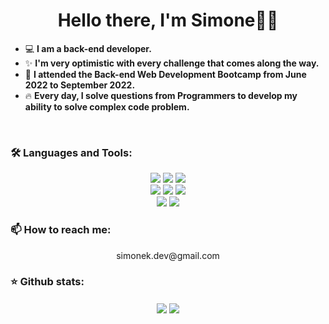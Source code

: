 <!--
**Eachkwon/eachkwon** is a ✨ _special_ ✨ repository because its `README.md` (this file) appears on your GitHub profile.

Here are some ideas to get you started:

- 🔭 I’m currently working on ...
- 🌱 I’m currently learning ...
- 👯 I’m looking to collaborate on ...
- 🤔 I’m looking for help with ...
- 💬 Ask me about ...
- 📫 How to reach me: ...
- 😄 Pronouns: ...
- ⚡ Fun fact: ...
-->

<h1 align="center">Hello there, I'm Simone👋🏻</h2>

- 💻 <strong>I am a back-end developer.</strong>
- ✨ <strong>I'm very optimistic with every challenge that comes along the way.</strong>
- 📖 <strong>I attended the Back-end Web Development Bootcamp from June 2022 to September 2022.</strong>
- 🔥 <strong>Every day, I solve questions from Programmers to develop my ability to solve complex code problem.</strong>



<br />
<h3 align="left">🛠️ Languages and Tools:</h4>
<div align="center">
<img src="https://img.shields.io/badge/java-007396?style=for-the-badge&logo=java&logoColor=white">
<img src="https://img.shields.io/badge/C-A8B9CC?style=for-the-badge&logo=C&logoColor=white">
<img src="https://img.shields.io/badge/Python-3776AB?style=for-the-badge&logo=Python&logoColor=white">
<br />
<img src="https://img.shields.io/badge/HTML-E34F26?style=for-the-badge&logo=HTML5&logoColor=white">
<img src="https://img.shields.io/badge/CSS-1572B6?style=for-the-badge&logo=CSS3&logoColor=white">
<img src="https://img.shields.io/badge/JavaScript-F7DF1E?style=for-the-badge&logo=JavaScript&logoColor=white">
<br />
<img src="https://img.shields.io/badge/Spring-6DB33F?style=for-the-badge&logo=Spring&logoColor=white">
<img src="https://img.shields.io/badge/SpringBoot-6DB33F?style=for-the-badge&logo=SpringBoot&logoColor=white">
  
</div>
<h3 align="left">📫 How to reach me:</h4>
<div align="center">
  <p>simonek.dev@gmail.com</p>
</div>
<h3 align="left">⭐ Github stats:</h4>
<div align="center"><img src="https://github-readme-stats.vercel.app/api?username=eachkwon&show_icons=true&count_private=true&hide=stars&hide_border=true" align="center"/>
  <img src="https://github-readme-stats.vercel.app/api/top-langs/?username=eachkwon&hide_border=true&layout=compact" align="center" /></div>
